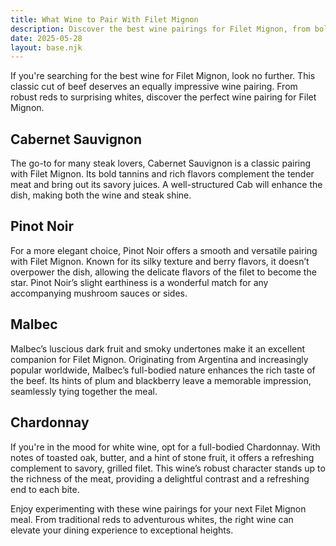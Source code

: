 ```yaml
---
title: What Wine to Pair With Filet Mignon  
description: Discover the best wine pairings for Filet Mignon, from bold reds to crisp whites.  
date: 2025-05-28  
layout: base.njk
---
```


If you're searching for the best wine for Filet Mignon, look no further. This classic cut of beef deserves an equally impressive wine pairing. From robust reds to surprising whites, discover the perfect wine pairing for Filet Mignon.

## Cabernet Sauvignon

The go-to for many steak lovers, Cabernet Sauvignon is a classic pairing with Filet Mignon. Its bold tannins and rich flavors complement the tender meat and bring out its savory juices. A well-structured Cab will enhance the dish, making both the wine and steak shine.

## Pinot Noir

For a more elegant choice, Pinot Noir offers a smooth and versatile pairing with Filet Mignon. Known for its silky texture and berry flavors, it doesn’t overpower the dish, allowing the delicate flavors of the filet to become the star. Pinot Noir’s slight earthiness is a wonderful match for any accompanying mushroom sauces or sides.

## Malbec

Malbec’s luscious dark fruit and smoky undertones make it an excellent companion for Filet Mignon. Originating from Argentina and increasingly popular worldwide, Malbec’s full-bodied nature enhances the rich taste of the beef. Its hints of plum and blackberry leave a memorable impression, seamlessly tying together the meal.

## Chardonnay

If you're in the mood for white wine, opt for a full-bodied Chardonnay. With notes of toasted oak, butter, and a hint of stone fruit, it offers a refreshing complement to savory, grilled filet. This wine’s robust character stands up to the richness of the meat, providing a delightful contrast and a refreshing end to each bite.

Enjoy experimenting with these wine pairings for your next Filet Mignon meal. From traditional reds to adventurous whites, the right wine can elevate your dining experience to exceptional heights.
